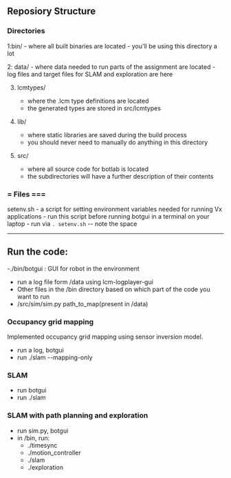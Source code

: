 
## Reposiory Structure

### Directories

1:bin/
    - where all built binaries are located
    - you'll be using this directory a lot
    
2: data/
    - where data needed to run parts of the assignment are located
    - log files and target files for SLAM and exploration are here
    
3. lcmtypes/
    - where the .lcm type definitions are located
    - the generated types are stored in src/lcmtypes
    
4. lib/
    - where static libraries are saved during the build process
    - you should never need to manually do anything in this directory
    
5. src/
    - where all source code for botlab is located
    - the subdirectories will have a further description of their contents
    

### = Files ===

setenv.sh
    - a script for setting environment variables needed for running Vx applications
    - run this script before running botgui in a terminal on your laptop
    - run via `. setenv.sh` -- note the space
    
___________________________________________________________________________________________
## Run the code:

-./bin/botgui : GUI for robot in the environment
- run a log file form /data using lcm-logplayer-gui
- Other files in the /bin directory based on which part of the code you want to run
- /src/sim/sim.py path_to_map(present in /data)

### Occupancy grid mapping
Implemented occupancy grid mapping using sensor inversion model.
- run a log, botgui
- run ./slam --mapping-only

### SLAM
- run botgui
- run ./slam

### SLAM with path planning and exploration
- run sim.py, botgui
- in /bin, run:
    - ./timesync
    - ./motion_controller
    - ./slam
    - ./exploration

    
 
